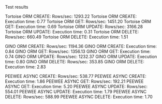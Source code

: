 Test results 


Tortoise ORM CREATE: Rows/sec:    1293.22
Tortoise ORM CREATE: Execution time:       0.77
Tortoise ORM GET: Rows/sec:    1451.20
Tortoise ORM GET: Execution time:       0.69
Tortoise ORM UPDATE: Rows/sec:    3166.28
Tortoise ORM UPDATE: Execution time:       0.31
Tortoise ORM DELETE: Rows/sec:     660.49
Tortoise ORM DELETE: Execution time:       1.51


GINO ORM CREATE: Rows/sec:    1194.36
GINO ORM CREATE: Execution time:       0.84
GINO ORM GET: Rows/sec:    1356.13
GINO ORM GET: Execution time:       0.74
GINO ORM UPDATE: Rows/sec:    1232.37
GINO ORM UPDATE: Execution time:       0.80
GINO ORM DELETE: Rows/sec:     353.85
GINO ORM DELETE: Execution time:       2.83


PEEWEE ASYNC CREATE: Rows/sec:     538.77
PEEWEE ASYNC CREATE: Execution time:       1.86
PEEWEE ASYNC GET: Rows/sec:     192.21
PEEWEE ASYNC GET: Execution time:       5.20
PEEWEE ASYNC UPDATE: Rows/sec:     554.01
PEEWEE ASYNC UPDATE: Execution time:       1.79
PEEWEE ASYNC DELETE: Rows/sec:     588.99
PEEWEE ASYNC DELETE: Execution time:       1.70

